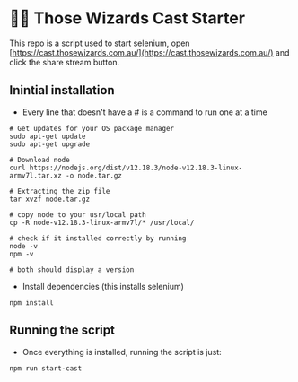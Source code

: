 # 🧙‍♂️ Those Wizards Cast Starter

This repo is a script used to start selenium, open [https://cast.thosewizards.com.au/](https://cast.thosewizards.com.au/) and click the share stream button.

## Inintial installation

* Every line that doesn't have a # is a command to run one at a time

```
# Get updates for your OS package manager
sudo apt-get update
sudo apt-get upgrade

# Download node
curl https://nodejs.org/dist/v12.18.3/node-v12.18.3-linux-armv7l.tar.xz -o node.tar.gz

# Extracting the zip file
tar xvzf node.tar.gz

# copy node to your usr/local path
cp -R node-v12.18.3-linux-armv7l/* /usr/local/

# check if it installed correctly by running
node -v
npm -v

# both should display a version
```


* Install dependencies (this installs selenium)

```
npm install
```

## Running the script

* Once everything is installed, running the script is just:

```
npm run start-cast
```
